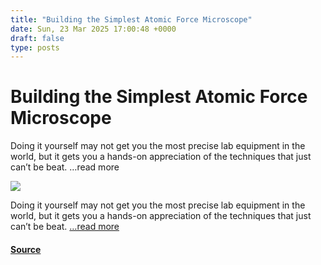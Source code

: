 ```yaml
---
title: "Building the Simplest Atomic Force Microscope"
date: Sun, 23 Mar 2025 17:00:48 +0000
draft: false
type: posts
---
```

# Building the Simplest Atomic Force Microscope





Doing it yourself may not get you the most precise lab equipment in the world, but it gets you a hands-on appreciation of the techniques that just can’t be beat. &#8230;read more

![](https://hackaday.com/wp-content/uploads/2025/03/AFM_308-2048x829-1.jpg?w=800)

Doing it yourself may not get you the most precise lab equipment in the world, but it gets you a hands-on appreciation of the techniques that just can’t be beat. […read more](https://hackaday.com/2025/03/23/building-the-simplest-atomic-force-microscope/)

#### [Source](https://hackaday.com/2025/03/23/building-the-simplest-atomic-force-microscope/)


